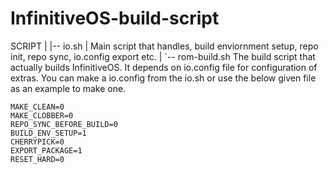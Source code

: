 # InfinitiveOS-build-script

SCRIPT
  |
  |-- io.sh
  |      Main script that handles, build enviornment setup, repo init, repo sync, io.config export etc.
  |
  `-- rom-build.sh
         The build script that actually builds InfinitiveOS.
         It depends on io.config file for configuration of extras. You can make a io.config from the io.sh or use the below given file as an example to make one.
         
```
MAKE_CLEAN=0
MAKE_CLOBBER=0
REPO_SYNC_BEFORE_BUILD=0
BUILD_ENV_SETUP=1
CHERRYPICK=0
EXPORT_PACKAGE=1
RESET_HARD=0
```
